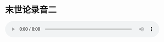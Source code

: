 # 末世论录音二

<audio style="width: 100%;" preload="false" controls controlslist="nodownload"><source src="//cdn.wechat.edu.pl/audio/mp3/old/27423.mp3" type="audio/mpeg">Your browser does not support the audio element.</audio>


